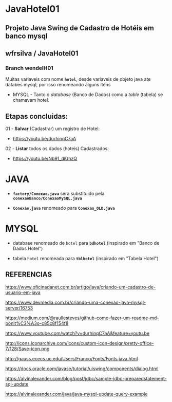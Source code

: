 # JavaHotel01
## Projeto Java Swing de Cadastro de Hotéis em banco mysql

## wfrsilva  / JavaHotel01

### Branch wendelH01

Muitas variaveis com nome **`hotel`**, desde variaveis de objeto java ate databes mysql, por isso renomeando alguns itens
- MYSQL - Tanto o *database* (Banco de Dados) como a *table* (tabela) se chamavam hotel.

## Etapas concluidas:

01 - **Salvar** (Cadastrar) um registro de Hotel:
 - https://youtu.be/durhinqC7aA

02 - **Listar** todos os dados (hoteis) Cadastrados:
  -  https://youtu.be/Nb91_dlGhzQ 




# JAVA
- **`factory/Conexao.java`** sera substituido pela **`conexaoBanco/ConexaoMySQL.java`**

- **`Conexao.java`** renomeado para **`Conexao_OLD.java`**

# MYSQL
- database renomeado de `hotel` para **`bdhotel`** (inspirado em  "Banco de Dados Hotel")

- tabela `hotel` renomeada para **`tblhotel`** (inspirado em "Tabela Hotel")


## REFERENCIAS
https://www.oficinadanet.com.br/artigo/java/criando-um-cadastro-de-usuario-em-java

https://www.devmedia.com.br/criando-uma-conexao-java-mysql-server/16753

https://medium.com/@raullesteves/github-como-fazer-um-readme-md-bonit%C3%A3o-c85c8f154f8

https://www.youtube.com/watch?v=durhinqC7aA&feature=youtu.be

http://icons.iconarchive.com/icons/custom-icon-design/pretty-office-7/128/Save-icon.png

http://gauss.ececs.uc.edu/Users/Franco/Fonts/Fonts.java.html

https://docs.oracle.com/javase/tutorial/uiswing/components/dialog.html

https://alvinalexander.com/blog/post/jdbc/sample-jdbc-preparedstatement-sql-update

https://alvinalexander.com/java/java-mysql-update-query-example
